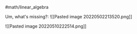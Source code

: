 #math/linear_algebra

Um, what's missing?:
![[Pasted image 20220502213520.png]]


![[Pasted image 20220510222514.png]]


